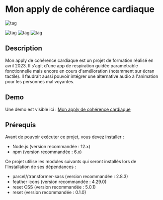 # Mon apply de cohérence cardiaque

![tag](./src/img/build-from-scratch.svg) 

![tag](./src/img/with-html.svg) 
![tag](./src/img/-css%20(1).svg) 
![tag](./src/img/-js.svg)



## Description
Mon apply de cohérence cardiaque est un projet de formation réalisé en avril 2023. Il s'agit d'une app de respiration guidée paramétrable fonctionnelle mais encore en cours d'amélioration (notamment sur écran tactile). 
Il faudrait aussi pouvoir intégrer une alternative audio à l'animation pour les personnes mal voyantes.

## Demo
Une demo est visible ici : [Mon apply de cohérence cardiaque](https://coherence-cardiaque-app.vercel.app/)

## Prérequis
Avant de pouvoir exécuter ce projet, vous devez installer :

- Node.js (version recommandée : 12.x)
- npm (version recommandée : 6.x)

Ce projet utilise les modules suivants qui seront installés lors de l'installation de ses dépendances :

- parcel//transformer-sass (version recommandée : 2.8.3)
- feather icons (version recommandée : 4.29.0)
- reset CSS (version recommandée : 5.0.1)
- reset (version recommandée : 0.1.0)

